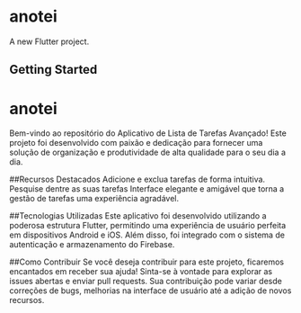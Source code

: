 # anotei

A new Flutter project.

## Getting Started

# anotei
Bem-vindo ao repositório do Aplicativo de Lista de Tarefas Avançado! Este projeto foi desenvolvido com paixão e dedicação para fornecer uma solução de organização e produtividade de alta qualidade para o seu dia a dia.

##Recursos Destacados
Adicione e exclua tarefas de forma intuitiva.
Pesquise dentre as suas tarefas
Interface elegante e amigável que torna a gestão de tarefas uma experiência agradável.

##Tecnologias Utilizadas
Este aplicativo foi desenvolvido utilizando a poderosa estrutura Flutter, permitindo uma experiência de usuário perfeita em dispositivos Android e iOS. Além disso, foi integrado com o sistema de autenticação e armazenamento do Firebase.

##Como Contribuir
Se você deseja contribuir para este projeto, ficaremos encantados em receber sua ajuda! Sinta-se à vontade para explorar as issues abertas e enviar pull requests. Sua contribuição pode variar desde correções de bugs, melhorias na interface de usuário até a adição de novos recursos.

